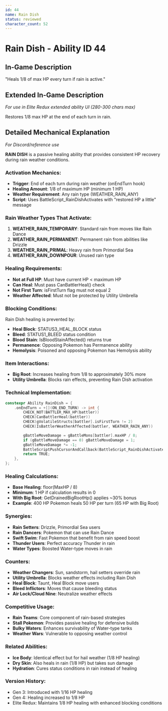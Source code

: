 ```yaml
---
id: 44
name: Rain Dish
status: reviewed
character_count: 52
---
```


# Rain Dish - Ability ID 44

## In-Game Description
"Heals 1/8 of max HP every turn if rain is active."

## Extended In-Game Description
*For use in Elite Redux extended ability UI (280-300 chars max)*

Restores 1/8 max HP at the end of each turn in rain.

## Detailed Mechanical Explanation
*For Discord/reference use*

**RAIN DISH** is a passive healing ability that provides consistent HP recovery during rain weather conditions.

### Activation Mechanics:
- **Trigger**: End of each turn during rain weather (onEndTurn hook)
- **Healing Amount**: 1/8 of maximum HP (minimum 1 HP)
- **Weather Requirement**: Any rain type (WEATHER_RAIN_ANY)
- **Script**: Uses BattleScript_RainDishActivates with "restored HP a little" message

### Rain Weather Types That Activate:
1. **WEATHER_RAIN_TEMPORARY**: Standard rain from moves like Rain Dance
2. **WEATHER_RAIN_PERMANENT**: Permanent rain from abilities like Drizzle
3. **WEATHER_RAIN_PRIMAL**: Heavy rain from Primordial Sea
4. **WEATHER_RAIN_DOWNPOUR**: Unused rain type

### Healing Requirements:
- **Not at Full HP**: Must have current HP < maximum HP
- **Can Heal**: Must pass CanBattlerHeal() check
- **Not First Turn**: isFirstTurn flag must not equal 2
- **Weather Affected**: Must not be protected by Utility Umbrella

### Blocking Conditions:
Rain Dish healing is prevented by:
- **Heal Block**: STATUS3_HEAL_BLOCK status
- **Bleed**: STATUS1_BLEED status condition
- **Blood Stain**: IsBloodStainAffected() returns true
- **Permanence**: Opposing Pokemon has Permanence ability
- **Hemolysis**: Poisoned and opposing Pokemon has Hemolysis ability

### Item Interactions:
- **Big Root**: Increases healing from 1/8 to approximately 30% more
- **Utility Umbrella**: Blocks rain effects, preventing Rain Dish activation

### Technical Implementation:
```c
constexpr Ability RainDish = {
    .onEndTurn = +[](ON_END_TURN) -> int {
        CHECK_NOT(BATTLER_MAX_HP(battler))
        CHECK(CanBattlerHeal(battler))
        CHECK(gVolatileStructs[battler].isFirstTurn != 2)
        CHECK(IsBattlerWeatherAffected(battler, WEATHER_RAIN_ANY))

        gBattleMoveDamage = gBattleMons[battler].maxHP / 8;
        if (gBattleMoveDamage == 0) gBattleMoveDamage = 1;
        gBattleMoveDamage *= -1;
        BattleScriptPushCursorAndCallback(BattleScript_RainDishActivates);
        return TRUE;
    },
};
```

### Healing Calculations:
- **Base Healing**: floor(MaxHP / 8)
- **Minimum**: 1 HP if calculation results in 0
- **With Big Root**: GetDrainedBigRootHp() applies ~30% bonus
- **Example**: 400 HP Pokemon heals 50 HP per turn (65 HP with Big Root)

### Synergies:
- **Rain Setters**: Drizzle, Primordial Sea users
- **Rain Dancers**: Pokemon that can use Rain Dance
- **Swift Swim**: Fast Pokemon that benefit from rain speed boost
- **Thunder Users**: Perfect accuracy Thunder in rain
- **Water Types**: Boosted Water-type moves in rain

### Counters:
- **Weather Changers**: Sun, sandstorm, hail setters override rain
- **Utility Umbrella**: Blocks weather effects including Rain Dish
- **Heal Block**: Taunt, Heal Block move users
- **Bleed Inflictors**: Moves that cause bleeding status
- **Air Lock/Cloud Nine**: Neutralize weather effects

### Competitive Usage:
- **Rain Teams**: Core component of rain-based strategies
- **Stall Pokemon**: Provides passive healing for defensive builds
- **Bulky Waters**: Enhances survivability of Water-type tanks
- **Weather Wars**: Vulnerable to opposing weather control

### Related Abilities:
- **Ice Body**: Identical effect but for hail weather (1/8 HP healing)
- **Dry Skin**: Also heals in rain (1/8 HP) but takes sun damage
- **Hydration**: Cures status conditions in rain instead of healing

### Version History:
- Gen 3: Introduced with 1/16 HP healing
- Gen 4: Healing increased to 1/8 HP
- Elite Redux: Maintains 1/8 HP healing with enhanced blocking conditions